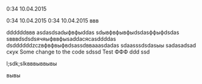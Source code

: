 0:34 10.04.2015

0:34 10.04.2015
0:34 10.04.2015
ввв

ddddddввв
asdasdsadыфвфыddas
sdывфвфывфыdsdasффыфdsdas
sвввdsdsdsячяыфввфыsaddaсясasddddas
dsddddddzczвфвфвыфвdsassdввaaasdadas
sdaasssdsdasыы
sadasadsad
cкук
Some change to the code
sdssd
Test ФФФ ddd
ssd

l;sdk;slkвввыввывы

вывы